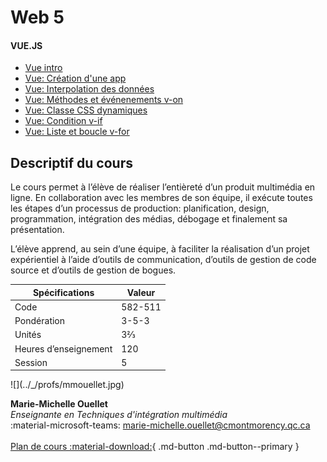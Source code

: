 
# Web 5


<!--#### HTML et CSS
* [CSS Grid](#)
* [Bootstrap (révision)](#)
* [Tailwind](#)

#### JavaScript
* [Promesses JavaScript](#)
* [Fetch API](#)
* [REST API pour WordPress](#)-->

#### VUE.JS

<!-- - [Vue: Création d'un projet en CLI](./vue/creation-projet-CLI.md)-->

- [Vue intro](./vue/index.md)
- [Vue: Création d'une app](./vue/creation-app.html)
- [Vue: Interpolation des données](./vue/interpolation.html)
- [Vue: Méthodes et événenements v-on](./vue/methodes-evenements.md)
- [Vue: Classe CSS dynamiques](./vue/classes-dynamiques.md)
- [Vue: Condition v-if](./vue/condition.md)
- [Vue: Liste et boucle v-for](./vue/boucle.md)


## Descriptif du cours

Le cours permet à l’élève de réaliser l’entièreté d’un produit multimédia en ligne. En collaboration avec les membres de son équipe, il exécute toutes les étapes d’un processus de production: planification, design, programmation, intégration des médias, débogage et finalement sa présentation.

L’élève apprend, au sein d’une équipe, à faciliter la réalisation d’un projet expérientiel à l’aide d’outils de communication, d’outils de gestion de code source et d’outils de gestion de bogues.

| Spécifications        | Valeur  |
| --------------------- | ------- |
| Code                  | 582-511 |
| Pondération           | 3-5-3   |
| Unités                | 3⅔      |
| Heures d’enseignement | 120     |
| Session               | 5       |

<div class="grid grid-auto" markdown>
  ![](../_/profs/mmouellet.jpg)

  **Marie-Michelle Ouellet**<br>
  _Enseignante en Techniques d'intégration multimédia_<br>
  :material-microsoft-teams: [marie-michelle.ouellet@cmontmorency.qc.ca](mailto:marie-michelle.ouellet@cmontmorency.qc.ca)<br><br>
  [Plan de cours :material-download:](https://cmontmorency365-my.sharepoint.com/:b:/g/personal/mariem_ouellet_cmontmorency_qc_ca/EVMfkW5UxttFkK8D4Lg3Z7cBGXUX4_v1-7USGwyAbjmIRQ?e=NybgeQ){ .md-button .md-button--primary }
</div>
<br> <br> <br> <br> 

